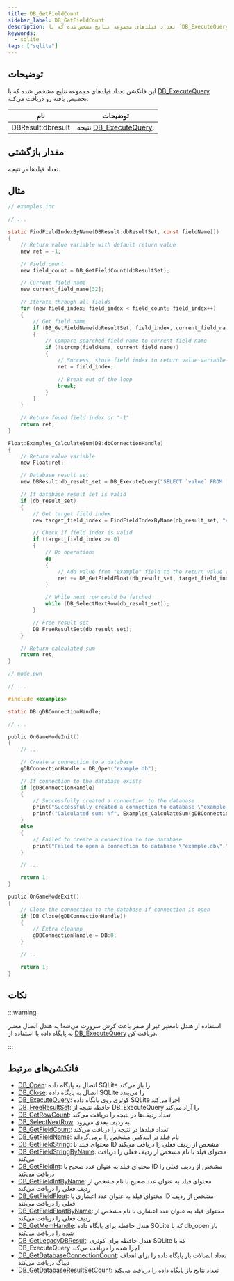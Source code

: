 ```yaml
---
title: DB_GetFieldCount
sidebar_label: DB_GetFieldCount
description: تعداد فیلدهای مجموعه نتایج مشخص شده که با `DB_ExecuteQuery` تخصیص یافته رو دریافت می‌کنه.
keywords:
  - sqlite
tags: ["sqlite"]
---
```


## توضیحات

این فانکشن تعداد فیلدهای مجموعه نتایج مشخص شده که با [DB_ExecuteQuery](DB_ExecuteQuery) تخصیص یافته رو دریافت می‌کنه.

| نام               | توضیحات                                           |
| ----------------- | ------------------------------------------------- |
| DBResult:dbresult | نتیجه [DB_ExecuteQuery](DB_ExecuteQuery).         |

## مقدار بازگشتی

تعداد فیلدها در نتیجه.

## مثال

```c
// examples.inc

// ...

static FindFieldIndexByName(DBResult:dbResultSet, const fieldName[])
{
    // Return value variable with default return value
    new ret = -1;

    // Field count
    new field_count = DB_GetFieldCount(dbResultSet);

    // Current field name
    new current_field_name[32];

    // Iterate through all fields
    for (new field_index; field_index < field_count; field_index++)
    {
        // Get field name
        if (DB_GetFieldName(dbResultSet, field_index, current_field_name, sizeof current_field_name))
        {
            // Compare searched field name to current field name
            if (!strcmp(fieldName, current_field_name))
            {
                // Success, store field index to return value variable
                ret = field_index;

                // Break out of the loop
                break;
            }
        }
    }

    // Return found field index or "-1"
    return ret;
}

Float:Examples_CalculateSum(DB:dbConnectionHandle)
{
    // Return value variable
    new Float:ret;

    // Database result set
    new DBResult:db_result_set = DB_ExecuteQuery("SELECT `value` FROM `examples`");

    // If database result set is valid
    if (db_result_set)
    {
        // Get target field index
        new target_field_index = FindFieldIndexByName(db_result_set, "value");

        // Check if field index is valid
        if (target_field_index >= 0)
        {
            // Do operations
            do
            {
                // Add value from "example" field to the return value variable
                ret += DB_GetFieldFloat(db_result_set, target_field_index);
            }

            // While next row could be fetched
            while (DB_SelectNextRow(db_result_set));
        }

        // Free result set
        DB_FreeResultSet(db_result_set);
    }

    // Return calculated sum
    return ret;
}
```

```c
// mode.pwn

// ...

#include <examples>

static DB:gDBConnectionHandle;

// ...

public OnGameModeInit()
{
    // ...

    // Create a connection to a database
    gDBConnectionHandle = DB_Open("example.db");

    // If connection to the database exists
    if (gDBConnectionHandle)
    {
        // Successfully created a connection to the database
        print("Successfully created a connection to database \"example.db\".");
        printf("Calculated sum: %f", Examples_CalculateSum(gDBConnectionHandle));
    }
    else
    {
        // Failed to create a connection to the database
        print("Failed to open a connection to database \"example.db\".");
    }

    // ...

    return 1;
}

public OnGameModeExit()
{
    // Close the connection to the database if connection is open
    if (DB_Close(gDBConnectionHandle))
    {
        // Extra cleanup
        gDBConnectionHandle = DB:0;
    }

    // ...

    return 1;
}
```

## نکات

:::warning

استفاده از هندل نامعتبر غیر از صفر باعث کرش سرورت می‌شه! یه هندل اتصال معتبر به پایگاه داده با استفاده از [DB_ExecuteQuery](DB_ExecuteQuery) دریافت کن.

:::

## فانکشن‌های مرتبط

- [DB_Open](DB_Open): اتصال به پایگاه داده SQLite را باز می‌کند
- [DB_Close](DB_Close): اتصال به پایگاه داده SQLite را می‌بندد
- [DB_ExecuteQuery](DB_ExecuteQuery): کوئری روی پایگاه داده SQLite اجرا می‌کند
- [DB_FreeResultSet](DB_FreeResultSet): حافظه نتیجه از DB_ExecuteQuery را آزاد می‌کند
- [DB_GetRowCount](DB_GetRowCount): تعداد ردیف‌ها در نتیجه را دریافت می‌کند
- [DB_SelectNextRow](DB_SelectNextRow): به ردیف بعدی می‌رود
- [DB_GetFieldCount](DB_GetFieldCount): تعداد فیلدها در نتیجه را دریافت می‌کند
- [DB_GetFieldName](DB_GetFieldName): نام فیلد در ایندکس مشخص را برمی‌گرداند
- [DB_GetFieldString](DB_GetFieldString): محتوای فیلد با ID مشخص از ردیف فعلی را دریافت می‌کند
- [DB_GetFieldStringByName](DB_GetFieldStringByName): محتوای فیلد با نام مشخص از ردیف فعلی را دریافت می‌کند
- [DB_GetFieldInt](DB_GetFieldInt): محتوای فیلد به عنوان عدد صحیح با ID مشخص از ردیف فعلی را دریافت می‌کند
- [DB_GetFieldIntByName](DB_GetFieldIntByName): محتوای فیلد به عنوان عدد صحیح با نام مشخص از ردیف فعلی را دریافت می‌کند
- [DB_GetFieldFloat](DB_GetFieldFloat): محتوای فیلد به عنوان عدد اعشاری با ID مشخص از ردیف فعلی را دریافت می‌کند
- [DB_GetFieldFloatByName](DB_GetFieldFloatByName): محتوای فیلد به عنوان عدد اعشاری با نام مشخص از ردیف فعلی را دریافت می‌کند
- [DB_GetMemHandle](DB_GetMemHandle): هندل حافظه برای پایگاه داده SQLite که با db_open باز شده را دریافت می‌کند
- [DB_GetLegacyDBResult](DB_GetLegacyDBResult): هندل حافظه برای کوئری SQLite که با DB_ExecuteQuery اجرا شده را دریافت می‌کند
- [DB_GetDatabaseConnectionCount](DB_GetDatabaseConnectionCount): تعداد اتصالات باز پایگاه داده را برای اهداف دیباگ دریافت می‌کند
- [DB_GetDatabaseResultSetCount](DB_GetDatabaseResultSetCount): تعداد نتایج باز پایگاه داده را دریافت می‌کند